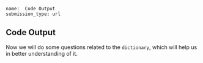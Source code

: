 ```ngMeta
name:  Code Output  
submission_type: url
```

## Code Output 

Now we will do some questions related to the `dictionary`, which will help us in better understanding of it.





